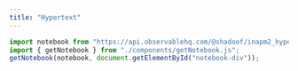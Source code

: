 ```yaml
---
title: "Hypertext"
---
```

```js
import notebook from "https://api.observablehq.com/@shadoof/inapm2_hypertext.js?v=3";
import { getNotebook } from "./components/getNotebook.js";
getNotebook(notebook, document.getElementById("notebook-div"));
```
<div id="notebook-div"></div>